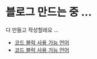 # 블로그 만드는 중 ...
다 만들고 작성할래요 ...

+ [코드 블럭 사용 가능 언어](https://github.com/wooorm/refractor?tab=readme-ov-file#data)
+ [코드 블럭 사용 가능 언어](https://prismjs.com/#supported-languages)